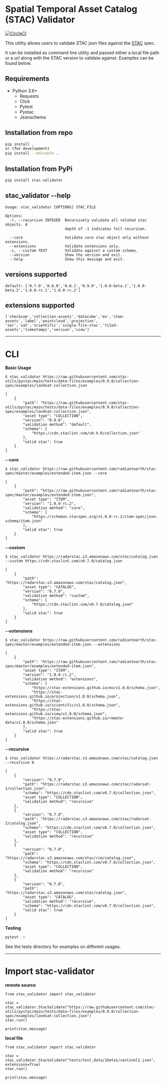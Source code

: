 # Spatial Temporal Asset Catalog (STAC) Validator

[![CircleCI](https://circleci.com/gh/sparkgeo/stac-validator.svg?style=svg)](https://circleci.com/gh/sparkgeo/stac-validator)

This utility allows users to validate STAC json files against the [STAC](https://github.com/radiantearth/stac-spec) spec.   

It can be installed as command line utility and passed either a local file path or a url along with the STAC version to validate against. 
Examples can be found below.


## Requirements

* Python 3.6+
    * Requests
    * Click
    * Pytest
    * Pystac
    * Jsonschema


## Installation from repo

```bash
pip install .
or (for development)
pip install --editable .  
```

## Installation from PyPi  

```bash
pip install stac-validator  
```


## stac_validator --help
```
Usage: stac_validator [OPTIONS] STAC_FILE

Options:
  -r, --recursive INTEGER  Recursively validate all related stac objects. A
                           depth of -1 indicates full recursion.

  --core                   Validate core stac object only without extensions.
  --extensions             Validate extensions only.
  -c, --custom TEXT        Validate against a custom schema.
  --version                Show the version and exit.
  --help                   Show this message and exit.
```  

## versions supported
```
default: ['0.7.0','0.8.0','0.8.1','0.9.0','1.0.0-beta.1','1.0.0-beta.2','1.0.0-rc.1','1.0.0-rc.2']  
```

## extensions supported
```
['checksum','collection-assets','datacube','eo','item-assets','label','pointcloud','projection',
'sar','sat','scientific','single-file-stac','tiled-assets','timestamps','version','view']
```

---
# CLI

**Basic Usage**  
```    
$ stac_validator https://raw.githubusercontent.com/stac-utils/pystac/main/tests/data-files/examples/0.9.0/collection-spec/examples/landsat-collection.json
```
```
[
    {
        "path": "https://raw.githubusercontent.com/stac-utils/pystac/main/tests/data-files/examples/0.9.0/collection-spec/examples/landsat-collection.json",
        "asset type": "COLLECTION",
        "version": "0.9.0",
        "validation method": "default",
        "schema": [
            "https://cdn.staclint.com/v0.9.0/collection.json"
        ],
        "valid stac": true
    }
]
```

**--core**
```
$ stac_validator https://raw.githubusercontent.com/radiantearth/stac-spec/master/examples/extended-item.json --core  
```
```
[
    {
        "path": "https://raw.githubusercontent.com/radiantearth/stac-spec/master/examples/extended-item.json",
        "asset type": "ITEM",
        "version": "1.0.0-rc.2",
        "validation method": "core",
        "schema": [
            "https://schemas.stacspec.org/v1.0.0-rc.2/item-spec/json-schema/item.json"
        ],
        "valid stac": true
    }
]
```

**--custom**
```
$ stac_validator https://radarstac.s3.amazonaws.com/stac/catalog.json --custom https://cdn.staclint.com/v0.7.0/catalog.json
```
```
[
    {
        "path": "https://radarstac.s3.amazonaws.com/stac/catalog.json",
        "asset type": "CATALOG",
        "version": "0.7.0",
        "validation method": "custom",
        "schema": [
            "https://cdn.staclint.com/v0.7.0/catalog.json"
        ],
        "valid stac": true
    }
]
```

**--extensions**
```
$ stac_validator https://raw.githubusercontent.com/radiantearth/stac-spec/master/examples/extended-item.json --extensions  
```
```
[
    {
        "path": "https://raw.githubusercontent.com/radiantearth/stac-spec/master/examples/extended-item.json",
        "asset type": "ITEM",
        "version": "1.0.0-rc.2",
        "validation method": "extensions",
        "schema": [
            "https://stac-extensions.github.io/eo/v1.0.0/schema.json",
            "https://stac-extensions.github.io/projection/v1.0.0/schema.json",
            "https://stac-extensions.github.io/scientific/v1.0.0/schema.json",
            "https://stac-extensions.github.io/view/v1.0.0/schema.json",
            "https://stac-extensions.github.io/remote-data/v1.0.0/schema.json"
        ],
        "valid stac": true
    }
]
```


**--recursive**
```
$ stac_validator https://radarstac.s3.amazonaws.com/stac/catalog.json --recursive 0
```
```
[
    {
        "version": "0.7.0",
        "path": "https://radarstac.s3.amazonaws.com/stac/radarsat-1/collection.json",
        "schema": "https://cdn.staclint.com/v0.7.0/collection.json",
        "asset type": "COLLECTION",
        "validation method": "recursive"
    },
    {
        "version": "0.7.0",
        "path": "https://radarstac.s3.amazonaws.com/stac/radarsat-2/catalog.json",
        "schema": "https://cdn.staclint.com/v0.7.0/collection.json",
        "asset type": "COLLECTION",
        "validation method": "recursive"
    },
    {
        "version": "0.7.0",
        "path": "https://radarstac.s3.amazonaws.com/stac/rcm/catalog.json",
        "schema": "https://cdn.staclint.com/v0.7.0/collection.json",
        "asset type": "COLLECTION",
        "validation method": "recursive"
    },
    {
        "version": "0.7.0",
        "path": "https://radarstac.s3.amazonaws.com/stac/catalog.json",
        "asset type": "CATALOG",
        "validation method": "recursive",
        "schema": "https://cdn.staclint.com/v0.7.0/collection.json",
        "valid stac": true
    }
]
```



**Testing**
```bash
pytest -v
```
See the tests directory for examples on different usages.  
  
---
# Import stac-validator
**remote source**
```
from stac_validator import stac_validator
  
stac = stac_validator.StacValidate("https://raw.githubusercontent.com/stac-utils/pystac/main/tests/data-files/examples/0.9.0/collection-spec/examples/landsat-collection.json")
stac.run()

print(stac.message)

```
**local file**
```
from stac_validator import stac_validator
  
stac = stac_validator.StacValidate("tests/test_data/1beta1/sentinel2.json", extensions=True)
stac.run()

print(stac.message)
```